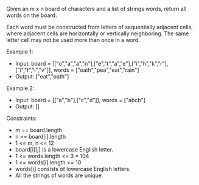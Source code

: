 Given an m x n board of characters and a list of strings words, return all words on the board.

Each word must be constructed from letters of sequentially adjacent cells, where adjacent cells are horizontally or vertically neighboring. The same letter cell may not be used more than once in a word.

Example 1:


- Input: board = [["o","a","a","n"],["e","t","a","e"],["i","h","k","r"],["i","f","l","v"]], words = ["oath","pea","eat","rain"]
- Output: ["eat","oath"]

Example 2:


- Input: board = [["a","b"],["c","d"]], words = ["abcb"]
- Output: []

Constraints:
- m == board.length
- n == board[i].length
- 1 <= m, n <= 12
- board[i][j] is a lowercase English letter.
- 1 <= words.length <= 3 * 104
- 1 <= words[i].length <= 10
- words[i] consists of lowercase English letters.
- All the strings of words are unique.